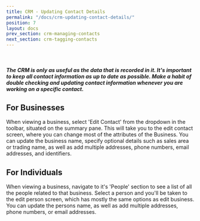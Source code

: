 ```yaml
---
title: CRM - Updating Contact Details
permalink: "/docs/crm-updating-contact-details/"
position: 7
layout: docs
prev_section: crm-managing-contacts
next_section: crm-tagging-contacts
---
```


<div class="note">
  <span class="fa fa-star fa-lg">&nbsp;</span>
  <h5>The CRM is only as useful as the data that is recorded in it. It's important to keep all contact information as up to date as possible. Make a habit of double checking and updating contact information whenever you are working on a specific contact.</h5>
</div>

## For Businesses

When viewing a business, select 'Edit Contact' from the dropdown in the toolbar, situated on the summary pane. This will take you to the edit contact screen, where you can change most of the attributes of the Business. You can update the business name, specify optional details such as sales area or trading name, as well as add multiple addresses, phone numbers, email addresses, and identifiers.

## For Individuals

When viewing a business, navigate to it's 'People' section to see a list of all the people related to that business. Select a person and you'll be taken to the edit person screen, which has mostly the same options as edit business. You can update the persons name, as well as add multiple addresses, phone numbers, or email addresses.
